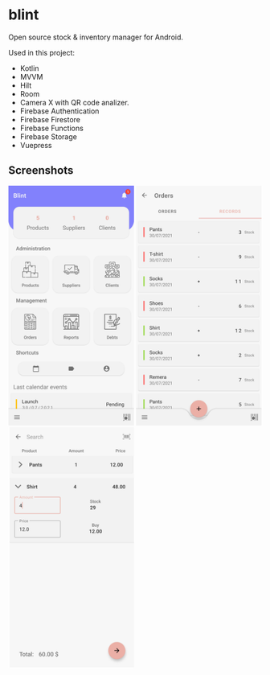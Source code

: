 # blint
Open source stock & inventory manager for Android.

Used in this project:</br>
  * Kotlin
  * MVVM
  * Hilt
  * Room
  * Camera X with QR code analizer.
  * Firebase Authentication
  * Firebase Firestore
  * Firebase Functions
  * Firebase Storage
  * Vuepress

## Screenshots
<img src="https://github.com/puntogris/blint/blob/main/screenshots/1.webp" width=250> <img src="https://github.com/puntogris/blint/blob/main/screenshots/2.webp" width=250> <img src="https://github.com/puntogris/blint/blob/main/screenshots/3.webp" width=250>


